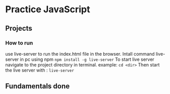 # Practice JavaScript

## Projects

### How to run

use live-server to run the index.html file in the browser.
Intall command live-server in pc using npm
`npm install -g live-server`
To start live server navigate to the project directory in terminal. example: `cd <dir>`
Then start the live server with : `live-server`

## Fundamentals done
